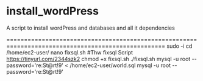 # install_wordPress
A script to install wordPress and databases and all it dependencies 

===================================================================================================
sudo -i
cd /home/ec2-user/
nano fixsql.sh #Thw fixsql Script https://tinyurl.com/2344szk2
chmod +x fixsql.sh
./fixsql.sh
mysql -u root --password='re:St@rt!9' < /home/ec2-user/world.sql
mysql -u root --password='re:St@rt!9'
